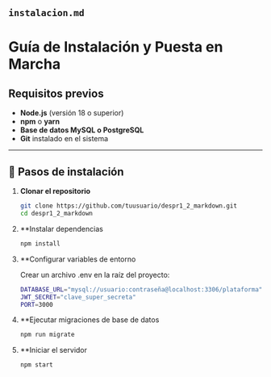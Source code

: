 
## `instalacion.md`

# Guía de Instalación y Puesta en Marcha
##  Requisitos previos


- **Node.js** (versión 18 o superior)
- **npm** o **yarn**
- **Base de datos MySQL o PostgreSQL**
- **Git** instalado en el sistema

---

## 🚀 Pasos de instalación

1. **Clonar el repositorio**

   ```bash
   git clone https://github.com/tuusuario/despr1_2_markdown.git
   cd despr1_2_markdown

2. **Instalar dependencias

    ```bash
    npm install

3. **Configurar variables de entorno

    Crear un archivo .env en la raíz del proyecto:

    ```bash
    DATABASE_URL="mysql://usuario:contraseña@localhost:3306/plataforma"
    JWT_SECRET="clave_super_secreta"
    PORT=3000

4. **Ejecutar migraciones de base de datos

    ```bash
    npm run migrate

5. **Iniciar el servidor

    ```bash
    npm start